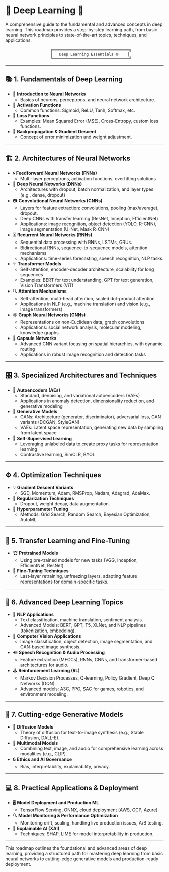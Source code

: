 # 🌌 Deep Learning 🌌

A comprehensive guide to the fundamental and advanced concepts in deep learning. This roadmap provides a step-by-step learning path, from basic neural network principles to state-of-the-art topics, techniques, and applications.

```
                    ╔══════════════════════════════════╗
                    ║   Deep Learning Essentials 🌐    ║
                    ╚══════════════════════════════════╝
```

---

## 📚 **1. Fundamentals of Deep Learning**
- 🔸 **Introduction to Neural Networks**
  - Basics of neurons, perceptrons, and neural network architecture.
- 🔸 **Activation Functions**
  - Common functions: Sigmoid, ReLU, Tanh, Softmax, etc.
- 🔸 **Loss Functions**
  - Examples: Mean Squared Error (MSE), Cross-Entropy, custom loss functions.
- 🔸 **Backpropagation & Gradient Descent**
  - Concept of error minimization and weight adjustment.

---

## 🏗️ **2. Architectures of Neural Networks**
- 🌀 **Feedforward Neural Networks (FNNs)**
  - Multi-layer perceptrons, activation functions, overfitting solutions
- 🔷 **Deep Neural Networks (DNNs)**
  - Architectures with dropout, batch normalization, and layer types (e.g., dense, dropout)
- 📷 **Convolutional Neural Networks (CNNs)**
  - Layers for feature extraction: convolutions, pooling (max/average), dropout.
  - Deep CNNs with transfer learning (ResNet, Inception, EfficientNet)
  - Applications: image recognition, object detection (YOLO, R-CNN), image segmentation (U-Net, Mask R-CNN)
- ⏳ **Recurrent Neural Networks (RNNs)**
  - Sequential data processing with RNNs, LSTMs, GRUs.
  - Bidirectional RNNs, sequence-to-sequence models, attention mechanisms
  - Applications: time-series forecasting, speech recognition, NLP tasks.
- ✨ **Transformer Models**
  - Self-attention, encoder-decoder architecture, scalability for long sequences
  - Examples: BERT for text understanding, GPT for text generation, Vision Transformers (ViT)
- 🔍 **Attention Mechanisms**
  - Self-attention, multi-head attention, scaled dot-product attention
  - Applications in NLP (e.g., machine translation) and vision (e.g., image transformers)
- 🕸️ **Graph Neural Networks (GNNs)**
  - Representations on non-Euclidean data, graph convolutions
  - Applications: social network analysis, molecular modeling, knowledge graphs
- 🎩 **Capsule Networks**
  - Advanced CNN variant focusing on spatial hierarchies, with dynamic routing
  - Applications in robust image recognition and detection tasks

---

## 🎛️ **3. Specialized Architectures and Techniques**
- 🔧 **Autoencoders (AEs)**
  - Standard, denoising, and variational autoencoders (VAEs)
  - Applications in anomaly detection, dimensionality reduction, and generative modeling
- 🧬 **Generative Models**
  - GANs: Architecture (generator, discriminator), adversarial loss, GAN variants (DCGAN, StyleGAN)
  - VAEs: Latent space representation, generating new data by sampling from latent space
- 🧠 **Self-Supervised Learning**
  - Leveraging unlabeled data to create proxy tasks for representation learning
  - Contrastive learning, SimCLR, BYOL

---

## ⚙️ **4. Optimization Techniques**
- 💡 **Gradient Descent Variants**
  - SGD, Momentum, Adam, RMSProp, Nadam, Adagrad, AdaMax.
- 🔄 **Regularization Techniques**
  - Dropout, weight decay, data augmentation.
- 🧪 **Hyperparameter Tuning**
  - Methods: Grid Search, Random Search, Bayesian Optimization, AutoML

---

## 🔄 **5. Transfer Learning and Fine-Tuning**
- 🏆 **Pretrained Models**
  - Using pre-trained models for new tasks (VGG, Inception, EfficientNet, ResNet)
- 🔧 **Fine-Tuning Techniques**
  - Last-layer retraining, unfreezing layers, adapting feature representations for domain-specific tasks.

---

## 🚀 **6. Advanced Deep Learning Topics**
- 📜 **NLP Applications**
  - Text classification, machine translation, sentiment analysis.
  - Advanced Models: BERT, GPT, T5, XLNet, and NLP pipelines (tokenization, embedding).
- 🧩 **Computer Vision Applications**
  - Image classification, object detection, image segmentation, and GAN-based image synthesis.
- 🔊 **Speech Recognition & Audio Processing**
  - Feature extraction (MFCCs), RNNs, CNNs, and transformer-based architectures for audio.
- 🕹️ **Reinforcement Learning (RL)**
  - Markov Decision Processes, Q-learning, Policy Gradient, Deep Q Networks (DQN).
  - Advanced models: A3C, PPO, SAC for games, robotics, and environment modeling.

---

## 🌈 **7. Cutting-edge Generative Models**
- 🌌 **Diffusion Models**
  - Theory of diffusion for text-to-image synthesis (e.g., Stable Diffusion, DALL-E).
- 🎨 **Multimodal Models**
  - Combining text, image, and audio for comprehensive learning across modalities (e.g., CLIP).
- 🔒 **Ethics and AI Governance**
  - Bias, interpretability, explainability, privacy.

---

## 💻 **8. Practical Applications & Deployment**
- 🖥️ **Model Deployment and Production ML**
  - TensorFlow Serving, ONNX, cloud deployment (AWS, GCP, Azure)
- 🔍 **Model Monitoring & Performance Optimization**
  - Monitoring drift, scaling, handling live production issues, A/B testing.
- 🧐 **Explainable AI (XAI)**
  - Techniques: SHAP, LIME for model interpretability in production.

---

This roadmap outlines the foundational and advanced areas of deep learning, providing a structured path for mastering deep learning from basic neural networks to cutting-edge generative models and production-ready deployment.
